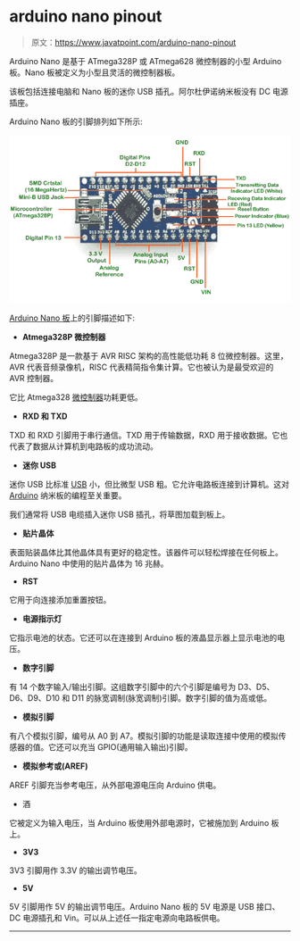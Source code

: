 # arduino nano pinout

> 原文：<https://www.javatpoint.com/arduino-nano-pinout>

Arduino Nano 是基于 ATmega328P 或 ATmega628 微控制器的小型 Arduino 板。Nano 板被定义为小型且灵活的微控制器板。

该板包括连接电脑和 Nano 板的迷你 USB 插孔。阿尔杜伊诺纳米板没有 DC 电源插座。

Arduino Nano 板的引脚排列如下所示:

![Arduino Nano Pinout](img/a917dd315f1a637ebb55616ff8bc7f4d.png)

[Arduino Nano 板](https://www.javatpoint.com/arduino-nano)上的引脚描述如下:

*   **Atmega328P 微控制器**

Atmega328P 是一款基于 AVR RISC 架构的高性能低功耗 8 位微控制器。这里，AVR 代表音频录像机，RISC 代表精简指令集计算。它也被认为是最受欢迎的 AVR 控制器。

它比 Atmega328 [微控制器](https://www.javatpoint.com/microcontroller)功耗更低。

*   **RXD 和 TXD**

TXD 和 RXD 引脚用于串行通信。TXD 用于传输数据，RXD 用于接收数据。它也代表了数据从计算机到电路板的成功流动。

*   **迷你 USB**

迷你 USB 比标准 [USB](https://www.javatpoint.com/usb-full-form) 小，但比微型 USB 粗。它允许电路板连接到计算机。这对 [Arduino](https://www.javatpoint.com/arduino) 纳米板的编程至关重要。

我们通常将 USB 电缆插入迷你 USB 插孔，将草图加载到板上。

*   **贴片晶体**

表面贴装晶体比其他晶体具有更好的稳定性。该器件可以轻松焊接在任何板上。Arduino Nano 中使用的贴片晶体为 16 兆赫。

*   **RST**

它用于向连接添加重置按钮。

*   **电源指示灯**

它指示电池的状态。它还可以在连接到 Arduino 板的液晶显示器上显示电池的电压。

*   **数字引脚**

有 14 个数字输入/输出引脚。这组数字引脚中的六个引脚是编号为 D3、D5、D6、D9、D10 和 D11 的脉宽调制(脉宽调制)引脚。数字引脚的值为高或低。

*   **模拟引脚**

有八个模拟引脚，编号从 A0 到 A7。模拟引脚的功能是读取连接中使用的模拟传感器的值。它还可以充当 GPIO(通用输入输出)引脚。

*   **模拟参考或(AREF)**

AREF 引脚充当参考电压，从外部电源电压向 Arduino 供电。

*   酒

它被定义为输入电压，当 Arduino 板使用外部电源时，它被施加到 Arduino 板上。

*   **3V3**

3V3 引脚用作 3.3V 的输出调节电压。

*   **5V**

5V 引脚用作 5V 的输出调节电压。Arduino Nano 板的 5V 电源是 USB 接口、DC 电源插孔和 Vin。可以从上述任一指定电源向电路板供电。

* * *